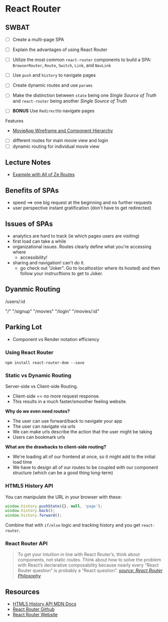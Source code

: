 React Router
============

## SWBAT

- [ ] Create a multi-page SPA
- [ ] Explain the advantages of using React Router
- [ ] Utilize the most common `react-router` components to build a SPA: `BrowserRouter`, `Route`, `Switch`, `Link`, and `NavLink`
- [ ] Use `push` and `history` to navigate pages
- [ ] Create dynamic routes and use `params`
- [ ] Make the distinction between `state` being one _Single Source of Truth_ and `react-router` being another _Single Source of Truth_
- [ ] **BONUS** Use `Redirect`to navigate pages


Features
- [MovieApp Wireframe and Component Hierarchy](https://awwapp.com/b/ui0yjws5o/)
- [ ] different routes for main movie view and login 
- [ ] dynamic routing for individual movie view

## Lecture Notes
- [Example with All of Ze Routes](https://github.com/sbal13/Project_Athena_client/blob/master/src/App.js)

## Benefits of SPAs
- speed ==> one big request at the beginning and no further requests 
- user perspective instant gratification (don't have to get redirected)

## Issues of SPAs
- analytics are hard to track (ie which pages users are visiting)
- first load can take a while 
- organizational issues. Routes clearly define what you're accessing where
    - accessibility! 
- sharing and navigation! can't do it.
    - go check out "Joker". Go to localhost(or where its hosted) and then follow your instrucftions to get to Joker. 

## Dyanmic Routing
/users/:id

"/"
"/signup"
"/movies"
"/login"
"/movies/:id"

## Parking Lot
- Component vs Render notation efficiency


### Using React Router
`npm install react-router-dom --save`

### Static vs Dynamic Routing

Server-side vs Client-side Routing.

- Client-side == no more request response.
- This results in a much faster/smoother feeling website.

**Why do we even need routes?**

- The user can use forward/back to navigate your app
- The user can navigate via urls
- We can make urls describe the action that the user might be taking
- Users can bookmark urls

**What are the drawbacks to client-side routing?**

- We're loading all of our frontend at once, so it might add to the initial load time
- We have to design all of our routes to be coupled with our component structure (which can be a good thing long-term)

### HTML5 History API

You can manipulate the URL in your browser with these:

```javascript
window.history.pushState({}, null, 'page');
window.history.back();
window.history.forward();
```

Combine that with `if/else` logic and tracking history and you get `react-router`.

### React Router API

> To get your intuition in line with React Router’s, think about components, not static routes. Think about how to solve the problem with React’s declarative composability because nearly every “React Router question” is probably a “React question”.
> [_source: React Router Philosophy_](https://reacttraining.com/react-router/web/guides/philosophy)

## Resources

- [HTML5 History API MDN Docs](https://developer.mozilla.org/en-US/docs/Web/API/History_API)
- [React Router Github](https://github.com/ReactTraining/react-router)
- [React Router Website](https://reacttraining.com/react-router/)




